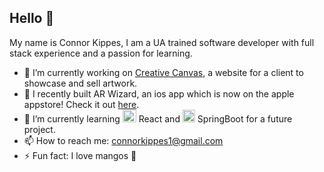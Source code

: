 ## Hello 👋

My name is Connor Kippes, I am a UA trained software developer with full stack experience and a passion for learning.


- 🔭 I’m currently working on [Creative Canvas](https://kaseycreativecanvas.com), a website for a client to showcase and sell artwork.
- 📱 I recently built AR Wizard, an ios app which is now on the apple appstore! Check it out [here](https://github.com/lukelaurie/AR-Wizard-Game).
- 🌱 I’m currently learning <img width="22" height="20" alt="image" src="https://github.com/user-attachments/assets/5e004de6-1585-460e-9a67-bc65a6d9a2d3" /> React
 and <img width="20" height="20" alt="image" src="https://github.com/user-attachments/assets/889b89fe-de55-4bb2-9165-46333d8dac88" /> SpringBoot for a future project.
- 📫 How to reach me: connorkippes1@gmail.com
- ⚡ Fun fact: I love mangos 🥭
<!--
**conkip/conkip** is a ✨ _special_ ✨ repository because its `README.md` (this file) appears on your GitHub profile.

Here are some ideas to get you started:

- 🔭 I’m currently working on ...
- 🌱 I’m currently learning ...
- 👯 I’m looking to collaborate on ...
- 🤔 I’m looking for help with ...
- 💬 Ask me about ...
- 📫 How to reach me: ...
- 😄 Pronouns: ...
- ⚡ Fun fact: ...
-->
